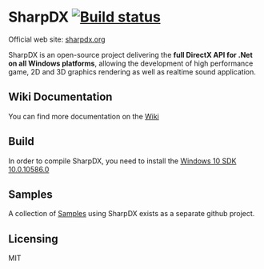 # SharpDX [![Build status](https://ci.appveyor.com/api/projects/status/21v2akj26ytuyml6?svg=true)](https://ci.appveyor.com/project/xoofx/sharpdx)

Official web site: [sharpdx.org](http://sharpdx.org)

SharpDX is an open-source project delivering the **full DirectX API for .Net on all Windows platforms**, allowing the development of high performance game, 2D and 3D graphics rendering as well as realtime sound application.

## Wiki Documentation

You can find more documentation on the [Wiki](http://sharpdx.org/wiki)

## Build

In order to compile SharpDX, you need to install the [Windows 10 SDK 10.0.10586.0](https://dev.windows.com/en-us/downloads/windows-10-sdk)

## Samples

A collection of [Samples](https://github.com/sharpdx/SharpDX-Samples) using SharpDX exists as a separate github project.

## Licensing
 
MIT
